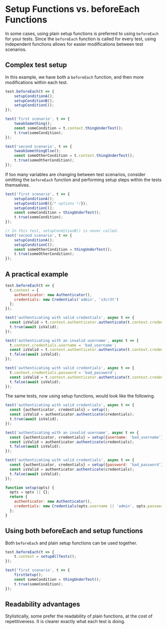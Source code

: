 # Setup Functions vs. beforeEach Functions

In some cases, using plain setup functions is preferred to using `beforeEach` for your tests. Since the `beforeEach` function is called for every test, using independent functions allows for easier modifications between test scenarios.

## Complex test setup

In this example, we have both a `beforeEach` function, and then more modifications within each test.

```js
test.beforeEach(t => {
	setupConditionA();
	setupConditionB();
	setupConditionC();
});

test('first scenario', t => {
	tweakSomething();
	const someCondition = t.context.thingUnderTest();
	t.true(someCondition);
});

test('second scenario', t => {
	tweakSomethingElse();
	const someOtherCondition = t.context.thingUnderTest();
	t.true(someOtherCondition);
});
```

If too many variables are changing between test scenarios, consider omitting the `beforeEach` function and performing setup steps within the tests themselves.

```js
test('first scenario', t => {
	setupConditionA();
	setupConditionB({/* options */});
	setupConditionC();
	const someCondition = thingUnderTest();
	t.true(someCondition);
});

// In this test, setupConditionB() is never called.
test('second scenario', t => {
	setupConditionA();
	setupConditionC();
	const someOtherCondition = thingUnderTest();
	t.true(someOtherCondition);
});
```

## A practical example

```js
test.beforeEach(t => {
  t.context = {
    authenticator: new Authenticator(),
    credentials: new Credentials('admin', 's3cr3t')
  };
});

test('authenticating with valid credentials', async t => {
  const isValid = t.context.authenticator.authenticate(t.context.credentials);
  t.true(await isValid);
});

test('authenticating with an invalid username', async t => {
  t.context.credentials.username = 'bad_username';
  const isValid = t.context.authenticator.authenticate(t.context.credentials);
  t.false(await isValid);
});

test('authenticating with valid credentials', async t => {
  t.context.credentials.password = 'bad_password';
  const isValid = t.context.authenticator.authenticate(t.context.credentials);
  t.false(await isValid);
});
```

The same tests, now using setup functions, would look like the following.

```js
test('authenticating with valid credentials', async t => {
  const {authenticator, credentials} = setup();
  const isValid = authenticator.authenticate(credentials);
  t.true(await isValid);
});

test('authenticating with an invalid username', async t => {
  const {authenticator, credentials} = setup({username: 'bad_username'});
  const isValid = authenticator.authenticate(credentials);
  t.false(await isValid);
});

test('authenticating with valid credentials', async t => {
  const {authenticator, credentials} = setup({password: 'bad_password'});
  const isValid = authenticator.authenticate(credentials);
  t.false(await isValid);
});

function setup(opts) {
  opts = opts || {};
  return {
    authenticator: new Authenticator(),
    credentials: new Credentials(opts.username || 'admin', opts.password || 's3cr3t')
  };
}
```

## Using both beforeEach and setup functions

Both `beforeEach` and plain setup functions can be used together.

```js
test.beforeEach(t => {
	t.context = setupAllTests();
});

test('first scenario', t => {
	firstSetup();
	const someCondition = thingUnderTest();
	t.true(someCondition);
});
```

## Readability advantages

Stylistically, some prefer the readability of plain functions, at the cost of repetitiveness. It is clearer exactly what each test is doing.
